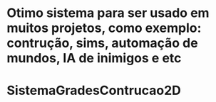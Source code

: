 # Otimo sistema para ser usado em muitos projetos, como exemplo: contrução, sims, automação de mundos, IA de inimigos e etc
# SistemaGradesContrucao2D
 
